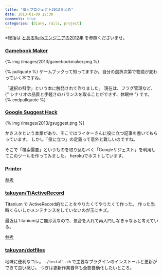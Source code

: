 ```yaml
---
title: "個人プロジェクト2012まとめ"
date: 2013-01-09 12:30
comments: true
categories: [diary, rails, project]
---
```


※総括は [とあるRailsエンジニアの2012年](/blog/2013/01/09/summary-of-2012) を参照くださいませ。

### [Gamebook Maker](http://gamebook.takuyan.com)

{% img /images/2013/gamebookmaker.png %}

{% pullquote %}
ゲームブックって知ってますか。自分の選択次第で物語が変わっていく本ですね。

「選択の科学」という本に触発されて作りました。
現在は、フラグ管理など、 {" シナリオの品質と手軽さのバランスを取ることができず、休眠中 "} です。
{% endpullquote %}

### [Google Suggest Hack](http://gsuggest.herokuapp.com)

{% img /images/2013/gsuggest.png %}

かきスタという本業があり、そこではライターさんに役に立つ記事を書いてもらっています。
しかし「役に立つ」の定義って意外と難しいのですね。

そこで「検索需要」というものを取り込むべく「Googleサジェスト」を利用してこのツールを作ってみました。
herokuでホストしています。

### [Printer](http://printer.takuyan.com)

[参考](http://blog.takuyan.com/blog/2012/11/17/create-printer-app/)

### [takuyan/TiActiveRecord](https://github.com/takuyan/TiActiveRecord)

Titanium で ActiveRecord的なことをやりたくてやりたくて作った。
作った当時くらいしかメンテナンスをしていないのが玉にキズ。

最近はTitaniumはご無沙汰なので、気合を入れて再入門しなきゃなぁと考えている。

[参考](http://blog.takuyan.com/blog/2012/08/22/active-record-for-titanium/)

### [takuyan/dotfiles](https://github.com/takuyan/dotfiles)

地味に便利なコレ。 `./install.sh` で主要なプラグインのインストールと更新ができて良い感じ。
つぎは更新作業自体も全部自動化したいところ。

